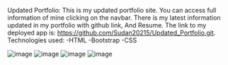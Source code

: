 Updated Portfolio:
This is my updated portfolio site. You can access full information of mine clicking on the navbar. There is my latest information updated in my portfolio with github link, And Resume.
The link to my deployed app is:
https://github.com/Sudan20215/Updated_Portfolio.git.
Technologies used:
-HTML
-Bootstrap
-CSS

![image](https://user-images.githubusercontent.com/71658001/100394784-410f1d00-2ff3-11eb-9185-7d192a042732.png)
![image](https://user-images.githubusercontent.com/71658001/100394808-54ba8380-2ff3-11eb-8b8e-368b45a84cc1.png)
![image](https://user-images.githubusercontent.com/71658001/100394816-5be19180-2ff3-11eb-9801-2499f654e4be.png)
![image](https://user-images.githubusercontent.com/71658001/100394823-61d77280-2ff3-11eb-8b79-634fb6a916b6.png)
